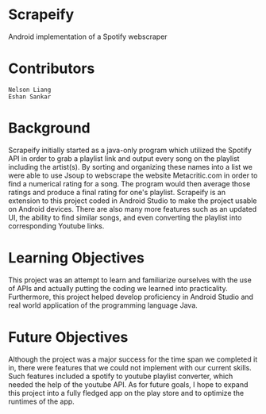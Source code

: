 # Scrapeify
Android implementation of a Spotify webscraper

# Contributors
	Nelson Liang	
	Eshan Sankar

# Background
Scrapeify initially started as a java-only program which utilized the Spotify API in order to grab a playlist link and output every song on the playlist including the artist(s). By sorting and organizing these names into a list we were able to use Jsoup to webscrape the website Metacritic.com in order to find a numerical rating for a song. The program would then average those ratings and produce a final rating for one's playlist. Scrapeify is an extension to this project coded in Android Studio to make the project usable on Android devices. There are also many more features such as an updated UI, the ability to find similar songs, and even converting the playlist into corresponding Youtube links.

# Learning Objectives
This project was an attempt to learn and familiarize ourselves with the use of APIs and actually putting the coding we learned into practicality. Furthermore, this project helped develop proficiency in Android Studio and real world application of the programming language Java. 

# Future Objectives
Although the project was a major success for the time span we completed it in, there were features that we could not implement with our current skills. Such features included a spotify to youtube playlist converter, which needed the help of the youtube API. As for future goals, I hope to expand this project into a fully fledged app on the play store and to optimize the runtimes of the app.
